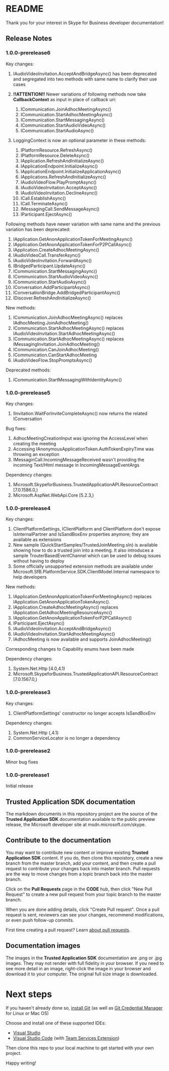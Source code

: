 # README

Thank you for your interest in Skype for Business developer documentation!

## Release Notes

### 1.0.0-prerelease6

Key changes:
 1. IAudioVideoInvitation.AcceptAndBridgeAsync() has been deprecated and segregated into two methods with same name to clarify their use cases

 2. **!!ATTENTION!!** Newer variations of following methods now take **CallbackContext** as input in place of callback uri:
    1. ICommunication.JoinAdhocMeetingAsync()
    2. ICommunication.StartAdhocMeetingAsync()
    3. ICommunication.StartMessagingAsync()
    4. ICommunication.StartAudioVideoAsync()
    5. ICommunication.StartAudioAsync()

 3. LoggingContext is now an optional parameter in these methods:
    1. IPlatformResource.RefreshAsync()
    2. IPlatformResource.DeleteAsync()
    3. IApplication.RefreshAndInitializeAsync()
    4. IApplicationEndpoint.InitializeAsync()
    5. IApplicationEndpoint.InitializeApplicationAsync()
    6. IApplications.RefreshAndInitializeAsync()
    7. IAudioVideoFlow.PlayPromptAsync()
    8. IAudioVideoInvitation.AcceptAsync()
    9. IAudioVideoInvitation.DeclineAsync()
    10. ICall.EstablishAsync()
    11. ICall.TerminateAsync()
    12. IMessagingCall.SendMessageAsync()
    13. IParticipant.EjectAsync()

Following methods have newer variation with same name and the previous variation has been deprecated:
 1. IApplication.GetAnonApplicationTokenForMeetingAsync()
 2. IApplication.GetAnonApplicationTokenForP2PCallAsync()
 3. IApplication.CreateAdhocMeetingAsync()
 4. IAudioVideoCall.TransferAsync()
 5. IAudioVideoInvitation.ForwardAsync()
 6. IBridgedParticipant.UpdateAsync()
 7. ICommunication.StartMessagingAsync()
 8. ICommunication.StartAudioVideoAsync()
 9. ICommunication.StartAudioAsync()
 10. IConversation.AddParticipantAsync()
 11. IConversationBridge.AddBridgedParticipantAsync()
 12. IDiscover.RefreshAndInitializeAsync()

New methods:
 1. ICommunication.JoinAdhocMeetingAsync() replaces IAdhocMeeting.JoinAdhocMeeting()
 2. ICommunication.StartAdhocMeetingAsync() replaces IAudioVideoInvitation.StartAdhocMeetingAsync()
 3. ICommunication.StartAdhocMeetingAsync() replaces IMessagingInvitation.JoinAdhocMeeting()
 4. ICommunication.CanJoinAdhocMeeting()
 5. ICommunication.CanStartAdhocMeeting
 6. IAudioVideoFlow.StopPromptsAsync()

Deprecated methods:
 1. ICommunication.StartMessagingWithIdentityAsync()

### 1.0.0-prerelease5

Key changes:
 1. IInvitation.WaitForInviteCompleteAsync() now returns the related IConversation

Bug fixes:
 1. AdhocMeetingCreationInput was ignoring the AccessLevel when creating the meeting
 2. Accessing IAnonymousApplicationToken.AuthTokenExpiryTime was throwing an exception
 3. IMessaginCall.IncomingMessageReceived wasn't providing the incoming Text/Html message in IncomingMessageEventArgs

Dependency changes:
 1. Microsoft.SkypeforBusiness.TrustedApplicationAPI.ResourceContract [7.0.1586.0,)
 2. Microsoft.AspNet.WebApi.Core [5.2.3,)

### 1.0.0-prerelease4

Key changes:
 1. ClientPlatformSettings, IClientPlatform and ClientPlatform don't expose IsInternalPartner and IsSandBoxEnv properties anymore; they are available as extensions
 2. New sample (QuickStartSamples/TrustedJoinMeeting.sln) is available showing how to do a trusted join into a meeting. It also introduces a sample TrouterBasedEventChannel which can be used to debug issues without having to deploy
 3. Some officially unsupported extension methods are available under Microsoft.SfB.PlatformService.SDK.ClientModel.Internal namespace to help developers

New methods:
 1. IApplication.GetAnonApplicationTokenForMeetingAsync() replaces IApplication.GetAnonApplicationTokenAsync().
 2. IApplication.CreateAdhocMeetingAsync() replaces IApplication.GetAdhocMeetingResourceAsync()
 3. IApplication.GetAnonApplicationTokenForP2PCallAsync()
 4. IParticipant.EjectAsync()
 5. IAudioVideoInvitation.AcceptAndBridgeAsync()
 6. IAudioVideoInvitation.StartAdhocMeetingAsync()
 7. IAdhocMeeting is now available and supports JoinAdhocMeeting()

Corresponding changes to Capability enums have been made

Dependency changes:
 1. System.Net.Http [4.0,4.1)
 2. Microsoft.SkypeforBusiness.TrustedApplicationAPI.ResourceContract [7.0.1567.0,)

### 1.0.0-prerelease3

Key changes:
 1. ClientPlatformSettings' constructor no longer accepts IsSandBoxEnv

Dependency changes:
 1. System.Net.Http (,4.1)
 2. CommonServiceLocator is no longer a dependency

### 1.0.0-prerelease2

Minor bug fixes

### 1.0.0-prerelease1

Initial release

## **Trusted Application SDK** documentation

The markdown documents in this repository project are the source of the **Trusted Application SDK** documentation available to the public preview release, the Microsoft developer site at msdn.microsoft.com/skype.

## Contribute to the documentation

You may want to contribute new content or improve existing **Trusted Application SDK** content. If you do, then clone this repoistory, 
create a new branch from the master branch, add your content, and then create a pull request to contribute your changes back into master branch.
Pull requests are the way to move changes from a topic branch back into the master branch.

Click on the **Pull Requests** page in the **CODE** hub, then click "New Pull Request" to create a new pull request from your topic branch to the master branch.

When you are done adding details, click "Create Pull request". Once a pull request is sent, reviewers can see your changes, recommend modifications, or even push follow-up commits.

First time creating a pull request?  Learn [about pull requests](https://help.github.com/articles/about-pull-requests/).

## Documentation images

The images in the **Trusted Application SDK** documentation are .png or .jpg images. They may not render with full fidelity in your browser. If you need to see more detail
in an image, right-click the image in your browser and download it to your computer. The original full size image is downloaded.

# Next steps

If you haven't already done so, [install Git](https://git-scm.com/downloads) (as well as [Git Credential Manager](https://java.visualstudio.com/Downloads/gitcredentialmanager/Index) for Linux or Mac OS)

Choose and install one of these supported IDEs:
* [Visual Studio](https://go.microsoft.com/fwlink/?LinkId=309297&clcid=0x409&slcid=0x409)
* [Visual Studio Code](https://code.visualstudio.com/Download) (with [Team Services Extension](https://java.visualstudio.com/Downloads/visualstudiocode/Index))

Then clone this repo to your local machine to get started with your own project.

Happy writing!

